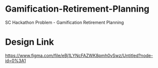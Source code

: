 # Gamification-Retirement-Planning
SC Hackathon Problem - Gamification Retirement Planning


# Design Link 

https://www.figma.com/file/eBj1LYNcFAZWK8pmh0vSwz/Untitled?node-id=0%3A1
